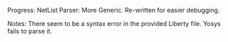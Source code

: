 Progress:
NetList Parser:
	More Generic.
	Re-written for easier debugging.

Notes:
There seem to be a syntax error in the provided Liberty file. Yosys fails to parse it.